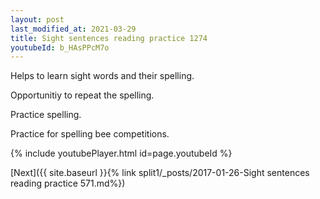```yaml
---
layout: post
last_modified_at: 2021-03-29
title: Sight sentences reading practice 1274
youtubeId: b_HAsPPcM7o
---
```

 
 
Helps to learn sight words and their spelling.

Opportunitiy to repeat the spelling. 

Practice spelling. 
 
Practice for spelling bee competitions. 
 
{% include youtubePlayer.html id=page.youtubeId %}
 
 

[Next]({{ site.baseurl }}{% link  split1/_posts/2017-01-26-Sight sentences reading practice 571.md%})
 
